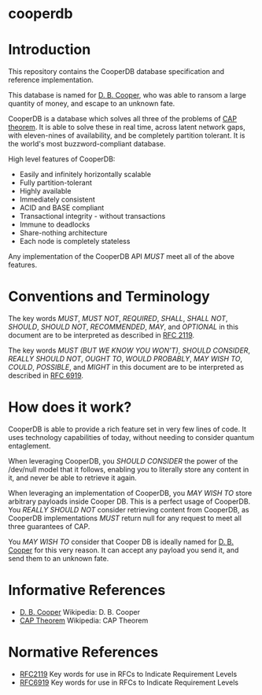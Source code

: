 # cooperdb


# Introduction

This repository contains the CooperDB database specification and reference implementation.

This database is named for [D. B. Cooper](#DBCooper), who was able to ransom a large quantity of money, and escape to an unknown fate.

CooperDB is a database which solves all three of the problems of [CAP theorem](#CAP). It is able to solve these in real time, across latent network gaps, with eleven-nines of availability, and be completely partition tolerant. It is the world's most buzzword-compliant database.

High level features of CooperDB:

* Easily and infinitely horizontally scalable
* Fully partition-tolerant
* Highly available
* Immediately consistent
* ACID and BASE compliant
* Transactional integrity - without transactions
* Immune to deadlocks
* Share-nothing architecture
* Each node is completely stateless

Any implementation of the CooperDB API _MUST_ meet all of the above features.

# Conventions and Terminology

The key words _MUST_, _MUST NOT_, _REQUIRED_, _SHALL_, _SHALL NOT_, _SHOULD_, _SHOULD NOT_, _RECOMMENDED_, _MAY_, and _OPTIONAL_ in this document are to be interpreted as described in [RFC 2119](#RFC2119).

The key words _MUST (BUT WE KNOW YOU WON'T)_, _SHOULD CONSIDER_, _REALLY SHOULD NOT_, _OUGHT TO_, _WOULD PROBABLY_, _MAY WISH TO_, _COULD_, _POSSIBLE_, and _MIGHT_ in this document are to be interpreted as described in [RFC 6919](#RFC6919).

# How does it work?

CooperDB is able to provide a rich feature set in very few lines of code. It uses technology capabilities of today, without needing to consider quantum entaglement.

When leveraging CooperDB, you _SHOULD CONSIDER_ the power of the /dev/null model that it follows, enabling you to literally store any content in it, and never be able to retrieve it again.

When leveraging an implementation of CooperDB, you _MAY WISH TO_ store arbitrary payloads inside Cooper DB. This is a perfect usage of CooperDB. You _REALLY SHOULD NOT_ consider retrieving content from CooperDB, as CooperDB implementations _MUST_ return null for any request to meet all three guarantees of CAP.

You _MAY WISH TO_ consider that Cooper DB is ideally named for [D. B. Cooper](#DBCooper) for this very reason. It can accept any payload you send it, and send them to an unknown fate.

# Informative References

* <a id="DBCooper">[D. B. Cooper](https://en.wikipedia.org/wiki/D._B._Cooper) Wikipedia: D. B. Cooper </a>
* <a id="CAP">[CAP Theorem](https://en.wikipedia.org/wiki/CAP_theorem) Wikipedia: CAP Theorem </a>

# Normative References

* <a id="RFC2119">[RFC2119](https://tools.ietf.org/html/rfc2119) Key words for use in RFCs to Indicate Requirement Levels </a>
* <a id="RFC6919">[RFC6919](https://tools.ietf.org/html/rfc6919) Key words for use in RFCs to Indicate Requirement Levels </a>
